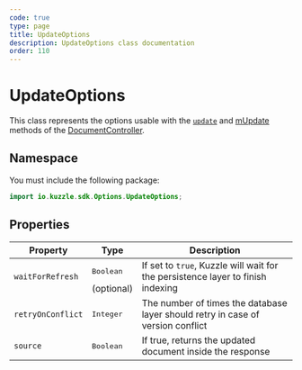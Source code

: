 ```yaml
---
code: true
type: page
title: UpdateOptions
description: UpdateOptions class documentation
order: 110
---
```


# UpdateOptions

This class represents the options usable with the [`update`](/sdk/java/3/controllers/document/update) and [mUpdate](/sdk/java/3/controllers/document/m-update) methods of the [DocumentController](/sdk/java/3/controllers/document).  

## Namespace

You must include the following package: 

```java
import io.kuzzle.sdk.Options.UpdateOptions;
```

## Properties

| Property           | Type                                         | Description                       |
| ------------------ | -------------------------------------------- | --------------------------------- |
| `waitForRefresh`   | <pre>Boolean</pre> (optional)                | If set to `true`, Kuzzle will wait for the persistence layer to finish indexing |
| `retryOnConflict`  | <pre>Integer</pre>                           | The number of times the database layer should retry in case of version conflict |
| `source`           | <pre>Boolean</pre>                           | If true, returns the updated document inside the response |
